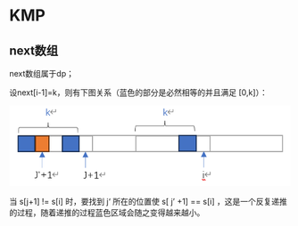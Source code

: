 # KMP

## next数组

next数组属于dp；

设next[i-1]=k，则有下图关系（蓝色的部分是必然相等的并且满足 [0,k]）：

![image-20240615203751086](images/image-20240615203751086.png)

当 s[j+1] != s[i] 时，要找到 j‘ 所在的位置使 s[ j’ +1] == s[i] ，这是一个反复递推的过程，随着递推的过程蓝色区域会随之变得越来越小。